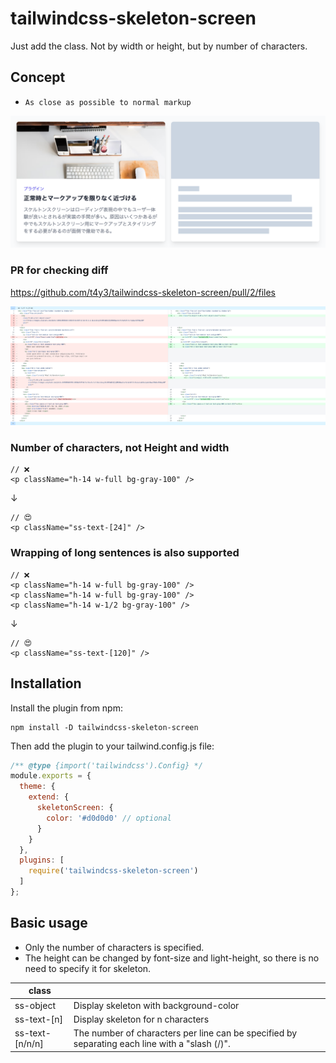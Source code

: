 # tailwindcss-skeleton-screen
Just add the class. Not by width or height, but by number of characters.

## Concept
- `As close as possible to normal markup`

![](.github/diff.png)

### PR for checking diff

https://github.com/t4y3/tailwindcss-skeleton-screen/pull/2/files

![](.github/diff_code.png)

### Number of characters, not Height and width
```tsx
// ❌ 
<p className="h-14 w-full bg-gray-100" />
```
↓
```tsx
// 😍
<p className="ss-text-[24]" />
```

### Wrapping of long sentences is also supported
```tsx
// ❌
<p className="h-14 w-full bg-gray-100" />
<p className="h-14 w-full bg-gray-100" />
<p className="h-14 w-1/2 bg-gray-100" />
```
↓
```tsx
// 😍 
<p className="ss-text-[120]" />
```


## Installation
Install the plugin from npm:

```shell
npm install -D tailwindcss-skeleton-screen
```

Then add the plugin to your tailwind.config.js file:

```js
/** @type {import('tailwindcss').Config} */
module.exports = {
  theme: {
    extend: {
      skeletonScreen: {
        color: '#d0d0d0' // optional
      }
    }
  },
  plugins: [
    require('tailwindcss-skeleton-screen')
  ]
};

```

## Basic usage
- Only the number of characters is specified.
- The height can be changed by font-size and light-height, so there is no need to specify it for skeleton.


| class           |   |
|-----------------|---|
| ss-object       | Display skeleton with background-color |
| ss-text-[n]     | Display skeleton for n characters |
| ss-text-[n/n/n] | The number of characters per line can be specified by separating each line with a "slash (/)". |

